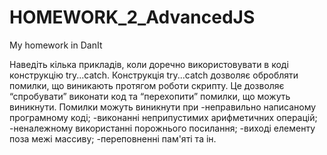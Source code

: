 # HOMEWORK_2_AdvancedJS
My homework in DanIt


Наведіть кілька прикладів, коли доречно використовувати в коді конструкцію try...catch.
Конструкція try...catch дозволяє обробляти помилки, що виникають протягом роботи скрипту. Це дозволяє “спробувати” виконати код та “перехопити” помилки, що можуть виникнути.
Помилки можуть виникнути при 
-неправильно написаному програмному коді;
-виконанні неприпустимих арифметичних операцій;
-неналежному використанні порожнього посилання;
-виході елементу поза межі массиву;
-переповненні пам'яті та ін.